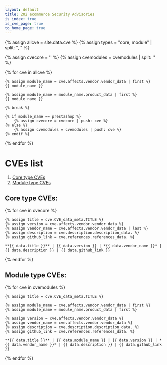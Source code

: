 ```yaml
---
layout: default
title: 202 ecommerce Security Advisories
is_index: true
is_cve_page: true
to_home_page: true
---
```


{% assign allcve = site.data.cve %}
{% assign types = "core, module" | split: ", " %}

{% assign cvecore = '' %}
{% assign cvemodules = cvemodules | split: '' %}

{% for cve in allcve %}

    {% assign module_name = cve.affects.vendor.vendor_data | first %}
    {{ module_name }}

    {% assign module_name = module_name.product_data | first %}
    {{ module_name }}

    {% break %}

    {% if module_name == prestashop %}
        {% assign cvecore = cvecore | push: cve %}
    {% else %}
        {% assign cvemodules = cvemodules | push: cve %}
    {% endif %}

{% endfor %}


# CVEs list

1. [Core type CVEs](#core-type-cves)
2. [Module type CVEs](#module-type-cves)

## Core type CVEs:

{% for cve in cvecore %}

    {% assign title = cve.CVE_data_meta.TITLE %}
    {% assign version = cve.affects.vendor.vendor_data %}
    {% assign vendor_name = cve.affects.vendor.vendor_data | last %}
    {% assign description = cve.description.description_data. %}
    {% assign github_link = cve.references.references_data. %}

    **{{ data.title }}** | {{ data.version }} | *{{ data.vendor_name }}* | {{ data.description }} | {{ data.github_link }}

{% endfor %}

## Module type CVEs:

{% for cve in cvemodules %}

    {% assign title = cve.CVE_data_meta.TITLE %}

    {% assign module_name = cve.affects.vendor.vendor_data | first %}
    {% assign module_name = module_name.product_data | first %}

    {% assign version = cve.affects.vendor.vendor_data %}
    {% assign vendor_name = cve.affects.vendor.vendor_data %}
    {% assign description = cve.description.description_data. %}
    {% assign github_link = cve.references.references_data. %}

    **{{ data.title }}** | {{ data.module_name }} | {{ data.version }} | *{{ data.vendor_name }}* | {{ data.description }} | {{ data.github_link }}

{% endfor %}
